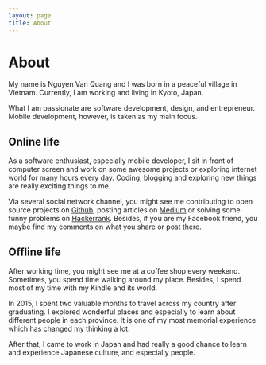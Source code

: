 ```yaml
---
layout: page
title: About
---
```

# About
My name is Nguyen Van Quang and I was born in a peaceful village in Vietnam. Currently, I am working and living in Kyoto, Japan.  

What I am passionate are software development, design, and entrepreneur. Mobile development, however, is taken as my main focus.

## Online life
As a software enthusiast, especially mobile developer, I sit in front of computer screen and work on some awesome projects or exploring internet world for many hours every day. Coding, blogging and exploring new things are really exciting things to me.  

Via several social network channel, you might see me contributing to open source projects on [Github](https://github.com/quangctkm9207), posting articles on [Medium](https://medium.com/@quangctkm9207),or solving some funny problems on [Hackerrank](https://www.hackerrank.com/quangctkm9207). Besides, if you are my Facebook friend, you maybe find my comments on what you share or post there.  

## Offline life
After working time, you might see me at a coffee shop every weekend. Sometimes, you spend time walking around my place.
Besides, I spend most of my time with my Kindle and its world.  

In 2015, I spent two valuable months to travel across my country after graduating. I explored wonderful places and especially to learn about different people in each province. It is one of my most memorial experience which has changed my thinking a lot.

After that, I came to work in Japan and had really a good chance to learn and experience Japanese culture, and especially people.  
